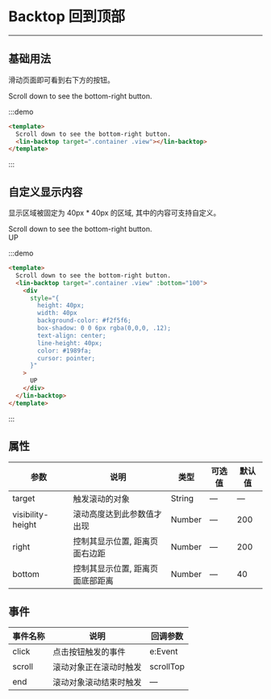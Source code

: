 # Backtop 回到顶部

---

## 基础用法

滑动页面即可看到右下方的按钮。

<div class='demo-block'>
Scroll down to see the bottom-right button.
<lin-backtop target=".container .view"></lin-backtop>
</div>

:::demo

```html
<template>
  Scroll down to see the bottom-right button.
  <lin-backtop target=".container .view"></lin-backtop>
</template>
```

:::

## 自定义显示内容

显示区域被固定为 40px \* 40px 的区域, 其中的内容可支持自定义。

<div class='demo-block'>
Scroll down to see the bottom-right button.
<lin-backtop target=".container .view" :bottom="100">
<div
      style="{
        height: 40px;
        width: 40px;
        background-color: #f2f5f6;
        box-shadow: 0 0 6px rgba(0,0,0, .12);
        text-align: center;
        line-height: 40px;
        color: #1989fa;
        cursor: pointer;
      }"
    >
      UP
    </div>
</lin-backtop>
</div>

:::demo

```html
<template>
  Scroll down to see the bottom-right button.
  <lin-backtop target=".container .view" :bottom="100">
    <div
      style="{
        height: 40px;
        width: 40px
        background-color: #f2f5f6;
        box-shadow: 0 0 6px rgba(0,0,0, .12);
        text-align: center;
        line-height: 40px;
        color: #1989fa;
        cursor: pointer;
      }"
    >
      UP
    </div>
  </lin-backtop>
</template>
```

:::

## 属性

| 参数              | 说明                             | 类型   | 可选值 | 默认值 |
| ----------------- | -------------------------------- | ------ | ------ | ------ |
| target            | 触发滚动的对象                   | String | —      | —      |
| visibility-height | 滚动高度达到此参数值才出现       | Number | —      | 200    |
| right             | 控制其显示位置, 距离页面右边距   | Number | —      | 200    |
| bottom            | 控制其显示位置, 距离页面底部距离 | Number | —      | 40     |

## 事件

| 事件名称 | 说明                   | 回调参数  |
| -------- | ---------------------- | --------- |
| click    | 点击按钮触发的事件     | e:Event   |
| scroll   | 滚动对象正在滚动时触发 | scrollTop |
| end      | 滚动对象滚动结束时触发 | —         |
